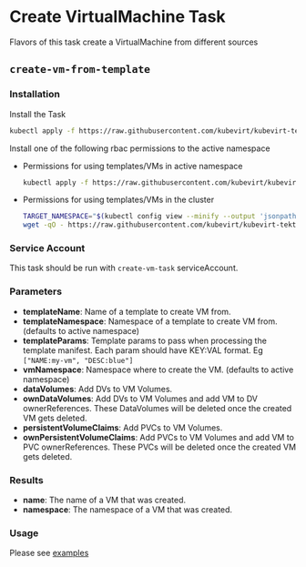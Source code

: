# Create VirtualMachine Task

Flavors of this task create a VirtualMachine from different sources

## `create-vm-from-template`

### Installation

Install the Task

```bash
kubectl apply -f https://raw.githubusercontent.com/kubevirt/kubevirt-tekton-tasks/main/tasks/create-vm/manifests/create-vm-from-template.yaml
```

Install one of the following rbac permissions to the active namespace
- Permissions for using templates/VMs in active namespace
  ```bash
  kubectl apply -f https://raw.githubusercontent.com/kubevirt/kubevirt-tekton-tasks/main/tasks/create-vm/manifests/create-vm-namespace-rbac.yaml
  ```
- Permissions for using templates/VMs in the cluster
  ```bash
  TARGET_NAMESPACE="$(kubectl config view --minify --output 'jsonpath={..namespace}')"
  wget -qO - https://raw.githubusercontent.com/kubevirt/kubevirt-tekton-tasks/main/tasks/create-vm/manifests/create-vm-cluster-rbac.yaml | sed "s/TARGET_NAMESPACE/$TARGET_NAMESPACE/" | kubectl apply -f -
  ```

### Service Account

This task should be run with `create-vm-task` serviceAccount.

### Parameters

- **templateName**: Name of a template to create VM from.
- **templateNamespace**: Namespace of a template to create VM from. (defaults to active namespace)
- **templateParams**: Template params to pass when processing the template manifest. Each param should have KEY:VAL format. Eg `["NAME:my-vm", "DESC:blue"]`
- **vmNamespace**: Namespace where to create the VM. (defaults to active namespace)
- **dataVolumes**: Add DVs to VM Volumes.
- **ownDataVolumes**: Add DVs to VM Volumes and add VM to DV ownerReferences. These DataVolumes will be deleted once the created VM gets deleted.
- **persistentVolumeClaims**: Add PVCs to VM Volumes.
- **ownPersistentVolumeClaims**: Add PVCs to VM Volumes and add VM to PVC ownerReferences. These PVCs will be deleted once the created VM gets deleted.

### Results

- **name**: The name of a VM that was created.
- **namespace**: The namespace of a VM that was created.

### Usage

Please see [examples](examples)
